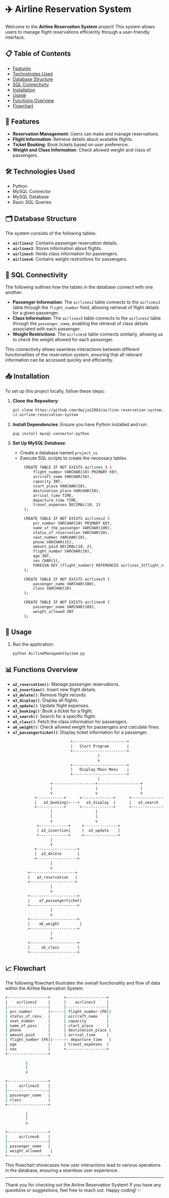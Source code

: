 # ✈️ Airline Reservation System

Welcome to the **Airline Reservation System** project! This system allows users to manage flight reservations efficiently through a user-friendly interface.

## 📋 Table of Contents
- [Features](#features)
- [Technologies Used](#technologies-used)
- [Database Structure](#database-structure)
- [SQL Connectivity](#sql-connectivity)
- [Installation](#installation)
- [Usage](#usage)
- [Functions Overview](#functions-overview)
- [Flowchart](#flowchart)

## 🚀 Features
- **Reservation Management**: Users can make and manage reservations.
- **Flight Information**: Retrieve details about available flights.
- **Ticket Booking**: Book tickets based on user preference.
- **Weight and Class Information**: Check allowed weight and class of passengers.

## 🛠️ Technologies Used
- Python
- MySQL Connector
- MySQL Database
- Basic SQL Queries

## 🗂️ Database Structure
The system consists of the following tables:

- **`airlines2`**: Contains passenger reservation details.
- **`airlines3`**: Stores information about flights.
- **`airlines5`**: Holds class information for passengers.
- **`airlines6`**: Contains weight restrictions for passengers.

## 🔗 SQL Connectivity
The following outlines how the tables in the database connect with one another:

- **Passenger Information**: The `airlines2` table connects to the `airlines3` table through the `flight_number` field, allowing retrieval of flight details for a given passenger.
- **Class Information**: The `airlines5` table connects to the `airlines2` table through the `passenger_name`, enabling the retrieval of class details associated with each passenger.
- **Weight Restrictions**: The `airlines6` table connects similarly, allowing us to check the weight allowed for each passenger.

This connectivity allows seamless interactions between different functionalities of the reservation system, ensuring that all relevant information can be accessed quickly and efficiently.

## 📥 Installation
To set up this project locally, follow these steps:

1. **Clone the Repository**:
   ```bash
   git clone https://github.com/dwija12903/airline-reservation-system.git
   cd airline-reservation-system
   ```

2. **Install Dependencies**:
   Ensure you have Python installed and run:
   ```bash
   pip install mysql-connector-python
   ```

3. **Set Up MySQL Database**:
   - Create a database named `project_cs`.
   - Execute SQL scripts to create the necessary tables.
   ```bash
        CREATE TABLE IF NOT EXISTS airlines_3 (
            flight_number VARCHAR(10) PRIMARY KEY,
            aircraft_name VARCHAR(50),
            capacity INT,
            start_place VARCHAR(50),
            destination_place VARCHAR(50),
            arrival_time TIME,
            departure_time TIME,
            travel_expenses DECIMAL(10, 2)
        );

        CREATE TABLE IF NOT EXISTS airlines2 (
            pnr_number VARCHAR(20) PRIMARY KEY,
            name_of_the_passenger VARCHAR(100),
            status_of_reservation VARCHAR(20),
            seat_number VARCHAR(10),
            phone VARCHAR(15),
            amount_paid DECIMAL(10, 2),
            flight_number VARCHAR(10),
            age INT,
            sex CHAR(1),
            FOREIGN KEY (flight_number) REFERENCES airlines_3(flight_number)
        );

        CREATE TABLE IF NOT EXISTS airlines5 (
            passenger_name VARCHAR(100),
            class VARCHAR(20)
        );

        CREATE TABLE IF NOT EXISTS airlines6 (
            passenger_name VARCHAR(100),
            weight_allowed INT
        );

   ```

## 🔧 Usage
1. Run the application:
   ```bash
   python AirlineManagemetSystem.py
   ```

## 📊 Functions Overview
- **`a2_reservation()`**: Manage passenger reservations.
- **`a3_insertion()`**: Insert new flight details.
- **`a3_delete()`**: Remove flight records.
- **`a3_display()`**: Display all flights.
- **`a3_update()`**: Update flight expenses.
- **`a3_booking()`**: Book a ticket for a flight.
- **`a3_search()`**: Search for a specific flight.
- **`a5_class()`**: Fetch the class information for passengers.
- **`a6_weight()`**: Check allowed weight for passengers and calculate fines.
- **`a7_passengerticket()`**: Display ticket information for a passenger.
```bash 
                             +------------------------+
                             |   Start Program        |
                             +------------------------+
                                         |
                                         v
                             +------------------------+
                             |   Display Main Menu    |
                             +------------------------+
                                         |
                    +-------------------+-------------------+
                    |                   |                   |
                    v                   v                   v
             +------------+      +--------------+      +--------------+
             |   a3_booking|<---+   a3_display  |      |   a3_search  |
             +------------+      +--------------+      +--------------+
                    |                   |
                    |                   |
                    v                   v
              +-------------+     +---------------+
              | a3_insertion|     |  a3_update    |
              +-------------+     +---------------+
                    |
                    v
             +------------------+
             |  a3_delete       |
             +------------------+
                    |
                    v
          +--------------------+
          |   a2_reservation   |
          +--------------------+
                    |
                    v
          +---------------------+
          |    a7_passengerticket|
          +---------------------+
                    |
                    v
          +---------------------+
          |    a6_weight         |
          +---------------------+
                    |
                    v
          +---------------------+
          |     a5_class        |
          +---------------------+

```

## 📈 Flowchart
The following flowchart illustrates the overall functionality and flow of data within the Airline Reservation System:
```bash 
+------------------+      +------------------+
|    airlines2     |      |    airlines3     |
|------------------|      |------------------|
| pnr_number       |<-----| flight_number (PK)|
| status_of_resv.  |      | aircraft_name    |
| seat_number      |      | capacity         |
| name_of_pass.    |      | start_place      |
| phone            |      | destination_place |
| amount_paid      |      | arrival_time     |
| flight_number (FK)|----->| departure_time   |
| age              |      | travel_expenses  |
| sex              |      +------------------+
+------------------+         

         |
         |
         v

+------------------+
|     airlines5    |
|------------------|
| passenger_name   |
| class            |
+------------------+

         |
         |
         v

+------------------+
|     airlines6    |
|------------------|
| passenger_name   |
| weight_allowed    |
+------------------+
```
This flowchart showcases how user interactions lead to various operations in the database, ensuring a seamless user experience.

---

Thank you for checking out the Airline Reservation System! If you have any questions or suggestions, feel free to reach out. Happy coding! ✨